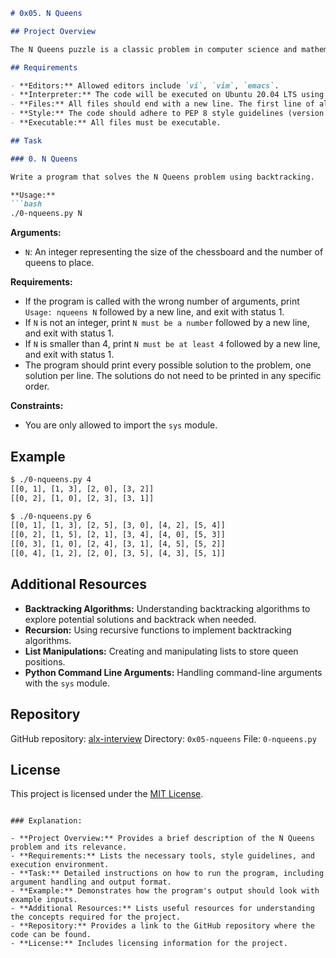 

```markdown
# 0x05. N Queens

## Project Overview

The N Queens puzzle is a classic problem in computer science and mathematics. The challenge is to place N non-attacking queens on an N×N chessboard. This project involves using the backtracking algorithm to solve the N Queens problem, a well-known application of recursion and backtracking techniques.

## Requirements

- **Editors:** Allowed editors include `vi`, `vim`, `emacs`.
- **Interpreter:** The code will be executed on Ubuntu 20.04 LTS using Python 3 (version 3.4.3).
- **Files:** All files should end with a new line. The first line of all files should be `#!/usr/bin/python3`.
- **Style:** The code should adhere to PEP 8 style guidelines (version 1.7.*).
- **Executable:** All files must be executable.

## Task

### 0. N Queens

Write a program that solves the N Queens problem using backtracking.

**Usage:**
```bash
./0-nqueens.py N
```

**Arguments:**
- `N`: An integer representing the size of the chessboard and the number of queens to place.

**Requirements:**
- If the program is called with the wrong number of arguments, print `Usage: nqueens N` followed by a new line, and exit with status 1.
- If `N` is not an integer, print `N must be a number` followed by a new line, and exit with status 1.
- If `N` is smaller than 4, print `N must be at least 4` followed by a new line, and exit with status 1.
- The program should print every possible solution to the problem, one solution per line. The solutions do not need to be printed in any specific order.

**Constraints:**
- You are only allowed to import the `sys` module.

## Example

```bash
$ ./0-nqueens.py 4
[[0, 1], [1, 3], [2, 0], [3, 2]]
[[0, 2], [1, 0], [2, 3], [3, 1]]

$ ./0-nqueens.py 6
[[0, 1], [1, 3], [2, 5], [3, 0], [4, 2], [5, 4]]
[[0, 2], [1, 5], [2, 1], [3, 4], [4, 0], [5, 3]]
[[0, 3], [1, 0], [2, 4], [3, 1], [4, 5], [5, 2]]
[[0, 4], [1, 2], [2, 0], [3, 5], [4, 3], [5, 1]]
```

## Additional Resources

- **Backtracking Algorithms:** Understanding backtracking algorithms to explore potential solutions and backtrack when needed.
- **Recursion:** Using recursive functions to implement backtracking algorithms.
- **List Manipulations:** Creating and manipulating lists to store queen positions.
- **Python Command Line Arguments:** Handling command-line arguments with the `sys` module.

## Repository

GitHub repository: [alx-interview](https://github.com/your-repository-link)
Directory: `0x05-nqueens`
File: `0-nqueens.py`

## License

This project is licensed under the [MIT License](LICENSE).
```

### Explanation:

- **Project Overview:** Provides a brief description of the N Queens problem and its relevance.
- **Requirements:** Lists the necessary tools, style guidelines, and execution environment.
- **Task:** Detailed instructions on how to run the program, including argument handling and output format.
- **Example:** Demonstrates how the program's output should look with example inputs.
- **Additional Resources:** Lists useful resources for understanding the concepts required for the project.
- **Repository:** Provides a link to the GitHub repository where the code can be found.
- **License:** Includes licensing information for the project.
